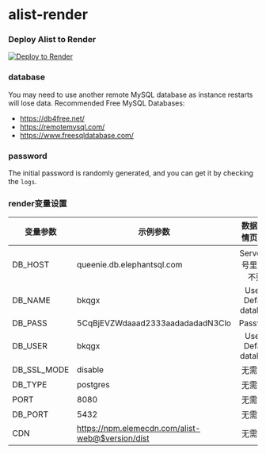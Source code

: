 # alist-render

### Deploy Alist to Render
[![Deploy to Render](https://render.com/images/deploy-to-render-button.svg)](https://render.com/deploy)

### database
You may need to use another remote MySQL database as instance restarts will lose data.
Recommended Free MySQL Databases:
- https://db4free.net/
- https://remotemysql.com/
- https://www.freesqldatabase.com/

### password
The initial password is randomly generated, and you can get it by checking the `logs`.

### render变量设置

| 变量参数	  | 示例参数	   | 数据库详情页对应   
|-----------|--------------|:------:| 
| DB_HOST	| queenie.db.elephantsql.com	| Server(括号里面的不要)
| DB_NAME	| bkqgx	| User & Default database
| DB_PASS	| 5CqBjEVZWdaaad2333aadadadadN3Clo	| Password	
| DB_USER | bkqgx | User & Default database
| DB_SSL_MODE	| disable		| 无需更改
| DB_TYPE	| postgres		| 无需更改
| PORT	| 8080	| 无需更改
| DB_PORT | 5432 | 无需更改
| CDN  | https://npm.elemecdn.com/alist-web@$version/dist | 无需更改
